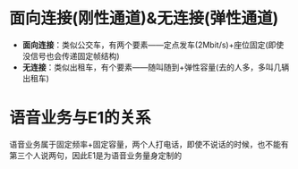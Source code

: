 # 面向连接\(刚性通道\)&无连接\(弹性通道\)

* **面向连接**：类似公交车，有两个要素——定点发车\(2Mbit/s\)+座位固定\(即使没信号也会传递固定帧结构\)
* **无连接**：类似出租车，有个要素——随叫随到+弹性容量\(去的人多，多叫几辆出租车\)

# 语音业务与E1的关系

语音业务属于固定频率+固定容量，两个人打电话，即使不说话的时候，也不能有第三个人说两句，因此E1是为语音业务量身定制的

